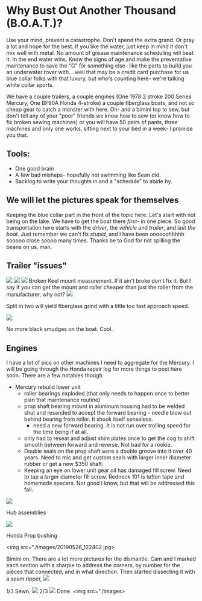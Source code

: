 # Why Bust Out Another Thousand (B.O.A.T.)?

Use your mind, prevent a catastrophe. Don't spend the extra grand. Or pray a lot and hope for the best. If you like the water, just keep in mind it don't mix well with metal. No amount of grease maintenance scheduling will beat it. In the end water wins. Know the signs of age and make the preventative maintenance to save the "G" for something else- like the parts to build you an underwater rover with... well that may be a credit card purchase for us blue collar folks with that luxury, but who's counting here- we're talking white collar sports. 

We have a couple trailers, a couple engines (One 1978 2 stroke 200 Series Mercury, One BF90A Honda 4-stroke) a couple fiberglass boats, and not so cheap gear to catch a monster with here. Oh- and a bimini top to sew, but don't tell any of your "poor" friends we know how to sew (or know how to fix broken sewing machines) or you will have 50 pairs of pants, three machines and only one works, sitting next to your bed in a week- I promise you that.

## Tools:
* One good brain
* A few bad mishaps- hopefully not swimming like Sean did.
* Backlog to write your thoughts in and a "schedule" to abide by.

## We will let the pictures speak for themselves

Keeping the blue collar part in the front of the topic here. Let's start with not being on the lake. We have to get the boat there *first*- in one piece. So good transportation here starts with the *driver*, the *vehicle* and *trailer*, and last *the boat*. Just remember we can't fix *stupid*, and I have been oooooohhhhh sooooo close soooo many times. Thanks be to God for not spilling the beans on us, man.


## Trailer "issues"

<img src="./images/axle-exposed.jpg">
<img src="./images/axle-lookdown.jpg">
<img src="./images/20190602_091249.jpg">
Broken Keel mount measurement. If it ain't broke don't fix it. But I say if you can get the mount and roller cheaper than just the roller from the manufacturer, why not?

<img src="./images/20190603_094657.jpg">

Split in two will yield fiberglass grind with a little too fast approach speed.

<img src="./images/20190606_163912.jpg">

No more black smudges on the boat. Cool.

## Engines
I have a lot of pics on other machines I need to aggregate for the Mercury. I will be going through the Honda repair log for more things to post here soon. There are a few notables though
* Mercury rebuild lower unit
  * roller bearings exploded (that only needs to happen once to better plan that maintenance routine)
  * prop shaft bearing mount in aluminum housing had to be welded shut and resanded to accept the forward bearing - needle blow out behind bearing from roller. It shook itself senseless.
    * need a new forward bearing. It is not run over trolling speed for the time being if at all.
  * only had to reseat and adjust shim plates once to get the cog to shift smooth between forward and reverse. Not bad for a rookie.
  * Double seals on the prop shaft wore a double groove into it over 40 years. Need to mic and get custom seals with larger inner diameter rubber or get a new $350 shaft. 
  * Keeping an eye on lower unit gear oil has damaged fill screw. Need to tap a larger diameter fill screw. Redneck 101 is teflon tape and homemade spacers. Not good I know, but that will be addressed this fall. 
<img src="./images/20190817_123119.jpg">

Hub assemblies

<img src="./images/20190522_190742.jpg">

Honda Prop bushing

<img src="./images/20190526_122402.jpg>

Bimini on. There are a lot more pictures for the dismantle. Cam and I marked each section with a sharpie to address the corners, by number for the pieces that connected, and in what direction. Then started dissecting it with a seam ripper, 
<img src="./images/20190524_183638.jpg">

1/3 Sewn.
<img src="./images/20190524_224130.jpg">
2/3
<img src="./images/20190525_231959.jpg">
Done.
<img src="./images>



